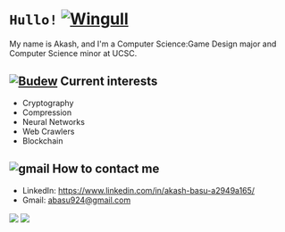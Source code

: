 # ```Hullo!``` [![Wingull](https://img.pokemondb.net/sprites/black-white/anim/normal/wingull.gif)](https://pokemondb.net/sprites/wingull)
My name is Akash, and I'm a Computer Science:Game Design major and Computer Science minor at UCSC.
## [![Budew](https://img.pokemondb.net/sprites/black-white/anim/normal/budew.gif)](https://pokemondb.net/pokedex/budew) Current interests                    
- Cryptography
- Compression
- Neural Networks
- Web Crawlers
- Blockchain

## ![gmail](https://github.com/msikma/pokesprite/blob/master/icons/key-item/oaks-letter.png) How to contact me
- LinkedIn: https://www.linkedin.com/in/akash-basu-a2949a165/
- Gmail: abasu924@gmail.com
<img align = "center" src = "https://github-readme-stats.vercel.app/api?username=RedInJapanese&show_icons=true&theme=react&layout=compact" />

<img align = "center" src = "https://github-readme-stats.vercel.app/api/top-langs/?username=RedInJapanese&exclude_repo=ASDF&hide=javascript,ruby,html,css,makefile&layout=compact&theme=react"/>
